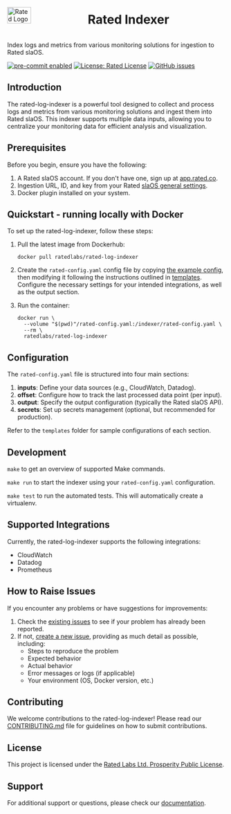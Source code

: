 <div style="display: flex; align-items: center;">
  <img src="https://1341811788-files.gitbook.io/~/files/v0/b/gitbook-x-prod.appspot.com/o/spaces%2F5RANLa17jIiZuFSLvSNV%2Fsocialpreview%2FxzGIKXGVbVy8yB6O1uNq%2Fdiscord%20banner%203.png?alt=media&token=12d03593-a956-44dd-bad6-445e97d9f5c6" alt="Rated Logo" style="width: 33%; height: auto;">
  <h1 style="margin-left: 20px;">Rated Indexer</h1>
</div>

Index logs and metrics from various monitoring solutions for ingestion to Rated slaOS.

[![pre-commit enabled](https://img.shields.io/badge/pre--commit-enabled-brightgreen.svg)](https://github.com/pre-commit/pre-commit)
[![License: Rated License](https://img.shields.io/badge/License-Custom-brightgreen.svg)](URL-to-your-custom-license)
[![GitHub issues](https://img.shields.io/github/issues/rated-network/rated-log-indexer)]()

## Introduction

The rated-log-indexer is a powerful tool designed to collect and process logs and metrics from various monitoring solutions and ingest them into Rated slaOS. This indexer supports multiple data inputs, allowing you to centralize your monitoring data for efficient analysis and visualization.

## Prerequisites

Before you begin, ensure you have the following:

1. A Rated slaOS account. If you don't have one, sign up at [app.rated.co](https://app.rated.co).
2. Ingestion URL, ID, and key from your Rated [slaOS general settings](https://app.rated.co/settings/general).
3. Docker plugin installed on your system.

## Quickstart - running locally with Docker

To set up the rated-log-indexer, follow these steps:

1. Pull the latest image from Dockerhub:
   ```
   docker pull ratedlabs/rated-log-indexer
   ```

1. Create the `rated-config.yaml` config file by copying [the example config](rated-config.example.yaml), then modifying it following the instructions outlined in [templates](templates). Configure the necessary settings for your intended integrations, as well as the output section.

1. Run the container:
   ```
   docker run \
     --volume "$(pwd)"/rated-config.yaml:/indexer/rated-config.yaml \
     --rm \
     ratedlabs/rated-log-indexer
   ```

## Configuration

The `rated-config.yaml` file is structured into four main sections:

1. **inputs**: Define your data sources (e.g., CloudWatch, Datadog).
1. **offset**: Configure how to track the last processed data point (per input).
1. **output**: Specify the output configuration (typically the Rated slaOS API).
1. **secrets**: Set up secrets management (optional, but recommended for production).

Refer to the `templates` folder for sample configurations of each section.

## Development

`make` to get an overview of supported Make commands.

`make run` to start the indexer using your `rated-config.yaml` configuration.

`make test` to run the automated tests. This will automatically create a virtualenv.

## Supported Integrations

Currently, the rated-log-indexer supports the following integrations:

- CloudWatch
- Datadog
- Prometheus

## How to Raise Issues

If you encounter any problems or have suggestions for improvements:

1. Check the [existing issues](https://github.com/rated-network/rated-log-indexer/issues) to see if your problem has already been reported.
2. If not, [create a new issue](https://github.com/rated-network/rated-log-indexer/issues/new), providing as much detail as possible, including:
   - Steps to reproduce the problem
   - Expected behavior
   - Actual behavior
   - Error messages or logs (if applicable)
   - Your environment (OS, Docker version, etc.)

## Contributing

We welcome contributions to the rated-log-indexer! Please read our [CONTRIBUTING.md](CONTRIBUTING.md) file for guidelines on how to submit contributions.

## License

This project is licensed under the [Rated Labs Ltd. Prosperity Public License](LICENSE.md).

## Support

For additional support or questions, please check our [documentation](https://docs.rated.co).
